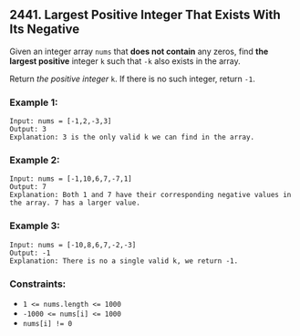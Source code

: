 ## 2441. Largest Positive Integer That Exists With Its Negative

Given an integer array ```nums``` that **does not contain** any zeros, find **the largest positive** integer ```k``` such that ```-k``` also exists in the array.

Return *the positive integer* ```k```. If there is no such integer, return ```-1```.

### Example 1:
```
Input: nums = [-1,2,-3,3]
Output: 3
Explanation: 3 is the only valid k we can find in the array.
```
### Example 2:
```
Input: nums = [-1,10,6,7,-7,1]
Output: 7
Explanation: Both 1 and 7 have their corresponding negative values in the array. 7 has a larger value.
```
### Example 3:
```
Input: nums = [-10,8,6,7,-2,-3]
Output: -1
Explanation: There is no a single valid k, we return -1.
```

### Constraints:

* ```1 <= nums.length <= 1000```
* ```-1000 <= nums[i] <= 1000```
* ```nums[i] != 0```